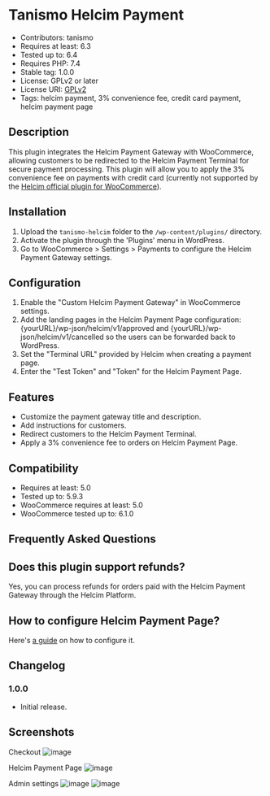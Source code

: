 # Tanismo Helcim Payment

- Contributors: tanismo
- Requires at least: 6.3
- Tested up to: 6.4
- Requires PHP: 7.4
- Stable tag: 1.0.0
- License: GPLv2 or later
- License URI: [GPLv2](https://www.gnu.org/licenses/gpl-2.0.html)
- Tags: helcim payment, 3% convenience fee, credit card payment, helcim payment page

## Description

This plugin integrates the Helcim Payment Gateway with WooCommerce, allowing customers to be redirected to the Helcim Payment Terminal for secure payment processing. This plugin will allow you to apply the 3% convenience fee on payments with credit card (currently not supported by the [Helcim official plugin for WooCommerce](https://wordpress.org/plugins/helcim-commerce-for-woocommerce/)).

## Installation

1. Upload the `tanismo-helcim` folder to the `/wp-content/plugins/` directory.
2. Activate the plugin through the 'Plugins' menu in WordPress.
3. Go to WooCommerce > Settings > Payments to configure the Helcim Payment Gateway settings.

## Configuration

1. Enable the "Custom Helcim Payment Gateway" in WooCommerce settings.
2. Add the landing pages in the Helcim Payment Page configuration: {yourURL}/wp-json/helcim/v1/approved and {yourURL}/wp-json/helcim/v1/cancelled so the users can be forwarded back to WordPress.
3. Set the "Terminal URL" provided by Helcim when creating a payment page.
4. Enter the "Test Token" and "Token" for the Helcim Payment Page.

## Features

- Customize the payment gateway title and description.
- Add instructions for customers.
- Redirect customers to the Helcim Payment Terminal.
- Apply a 3% convenience fee to orders on Helcim Payment Page.

## Compatibility

- Requires at least: 5.0
- Tested up to: 5.9.3
- WooCommerce requires at least: 5.0
- WooCommerce tested up to: 6.1.0

## Frequently Asked Questions

## Does this plugin support refunds?

Yes, you can process refunds for orders paid with the Helcim Payment Gateway through the Helcim Platform.

## How to configure Helcim Payment Page?

Here's [a guide](Guides/Helcim_Payment_Page.md) on how to configure it.

## Changelog

### 1.0.0
- Initial release.

## Screenshots ##
Checkout
![image](https://github.com/lastralab/tanismo-helcim-plugin/assets/22894897/3a3c5fd4-f6b2-417c-93d9-f99de5d8189a)


Helcim Payment Page
![image](https://github.com/lastralab/tanismo-helcim-plugin/assets/22894897/e0b121bf-b39f-4586-b016-e1833b625c53)

Admin settings
![image](https://github.com/lastralab/tanismo-helcim-plugin/assets/22894897/daa8eabc-9d92-4a9f-abca-79d73b4da994)
![image](https://github.com/lastralab/tanismo-helcim-plugin/assets/22894897/30376194-27bb-40b3-b388-cafd440b129d)

